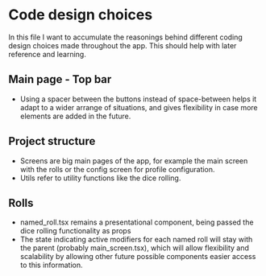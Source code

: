 # Code design choices

In this file I want to accumulate the reasonings behind different coding design choices made throughout the app. This should help with later reference and learning.

## Main page - Top bar

- Using a spacer between the buttons instead of space-between helps it adapt to a wider arrange of situations, and gives flexibility in case more elements are added in the future.

## Project structure

- Screens are big main pages of the app, for example the main screen with the rolls or the config screen for profile configuration.
- Utils refer to utility functions like the dice rolling.

## Rolls

- named_roll.tsx remains a presentational component, being passed the dice rolling functionality as props
- The state indicating active modifiers for each named roll will stay with the parent (probably main_screen.tsx), which will allow flexibility and scalability by allowing other future possible components easier access to this information.
